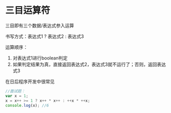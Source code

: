 # 三目运算符

三目即有三个数据/表达式参入运算

书写方式：表达式1 ? 表达式2 : 表达式3

运算顺序：
1. 对表达式1进行boolean判定 
2. 如果判定结果为真，直接返回表达式2，表达式3就不运行了；否则，返回表达式3

在日后程序开发中很常见

```js
//面试题：
var x = 1;
x = x++ >= 1 ? x++ * x++ : ++x * ++x;
console.log(x); //6
```